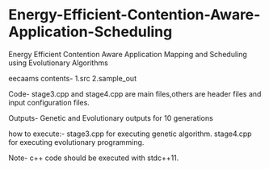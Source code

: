 # Energy-Efficient-Contention-Aware-Application-Scheduling
Energy Efficient Contention Aware Application Mapping and Scheduling using Evolutionary Algorithms

eecaams contents-
1.src
2.sample_out

Code-
stage3.cpp and stage4.cpp are main files,others are header files and input configuration files.

Outputs-
Genetic and Evolutionary outputs for 10 generations

how to execute:-
stage3.cpp for executing genetic algorithm.
stage4.cpp for executing evolutionary programming.

Note- c++ code should be executed with stdc++11. 
